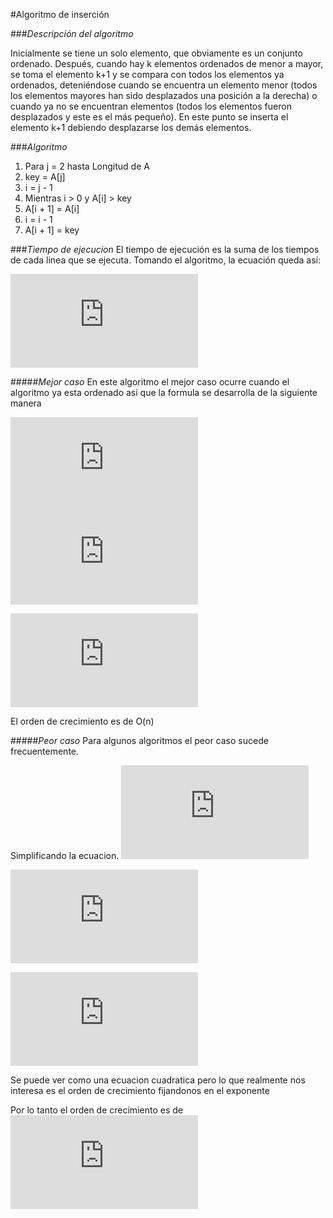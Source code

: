 #Algoritmo de inserción

###*Descripción del algoritmo*

Inicialmente se tiene un solo elemento, que obviamente es un conjunto ordenado. Después, cuando hay k elementos ordenados de menor a mayor, se toma el elemento k+1 y se compara con todos los elementos ya ordenados, deteniéndose cuando se encuentra un elemento menor (todos los elementos mayores han sido desplazados una posición a la derecha) o cuando ya no se encuentran elementos (todos los elementos fueron desplazados y este es el más pequeño). En este punto se inserta el elemento k+1 debiendo desplazarse los demás elementos.

###*Algoritmo*

 1. Para j = 2 hasta Longitud de A
 2. key = A[j]
 3. i = j - 1
 4. Mientras i > 0 y A[i] > key
 5. A[i + 1] = A[i]
 6. i = i - 1
 7. A[i + 1] = key



###*Tiempo de ejecucion*
El tiempo de ejecución es la suma de los tiempos de cada linea que se ejecuta. Tomando el algoritmo, la ecuación queda así:

![Formula](http://www.sciweavers.org/tex2img.php?eq=T%28n%29%3Dc_%7B1%7D%2Bc_%7B2%7D%28n-1%29%2Bc_%7B3%7D%28n-1%29%2Bc_%7B4%7D%5Csum_%7Bj%3D2%7D%5En%28t_%7Bj%7D%29%2Bc_%7B5%7D%5Csum_%7Bj%3D2%7D%5En%28t_%7Bj%7D-1%29%2Bc_%7B6%7D%5Csum_%7Bj%3D2%7D%5En%28t_%7Bj%7D-1%29%2Bc_%7B7%7D%28n-1%29&bc=White&fc=Black&im=jpg&fs=12&ff=modern&edit=0)

#####*Mejor caso*
En este algoritmo el mejor caso ocurre cuando el algoritmo ya esta ordenado asi que la formula se desarrolla de la siguiente manera

![Form](http://www.sciweavers.org/tex2img.php?eq=T%28n%29%20%3D%20c_%7B1%7Dn%20%2B%20c_%7B2%7D%28n-1%29%20%2B%20c_%7B3%7D%28n-1%29%2Bc_%7B4%7D%28n-1%29%2Bc_%7B7%7D%28n-1%29&bc=White&fc=Black&im=jpg&fs=12&ff=modern&edit=0)
![Form](http://www.sciweavers.org/tex2img.php?eq=%3D%28c_%7B1%7D%2Bc_%7B2%7D%2Bc_%7B3%7D%2Bc_%7B4%7D%2Bc_%7B7%7D%29n-%28c_%7B2%7D%2Bc_%7B3%7D%2Bc_%7B4%7D%2Bc_%7B7%7D%29&bc=White&fc=Black&im=jpg&fs=12&ff=modern&edit=0)

![Form](http://www.sciweavers.org/tex2img.php?eq=%3Dan%2Bb&bc=White&fc=Black&im=jpg&fs=12&ff=modern&edit=0)

El orden de crecimiento es de O(n)

#####*Peor caso*
Para algunos algoritmos el peor caso sucede frecuentemente.

Simplificando la ecuacion.
![Form](http://www.sciweavers.org/tex2img.php?eq=T%28n%29%20%3D%20c_%7B1%7Dn%20%2B%20c_%7B2%7D%28n-1%29%20%2B%20c_%7B3%7D%28n-1%29%2Bc_%7B4%7D%28%5Cfrac%7Bn%28n%2B1%29%7D%7B2%7D-1%29%2Bc_%7B5%7D%28%5Cfrac%7Bn%28n-1%29%7D%7B2%7D%29%2Bc_%7B6%7D%28%5Cfrac%7Bn%28n-1%29%7D%7B2%7D%29%2B%20c_%7B7%7D%28n-1%29&bc=White&fc=Black&im=jpg&fs=12&ff=modern&edit=0)

![Form](http://www.sciweavers.org/tex2img.php?eq=%3D%28%5Cfrac%7Bc_%7B4%7D%7D%7B2%7D%29%2B%28%5Cfrac%7Bc_%7B5%7D%7D%7B2%7D%29%2B%28%5Cfrac%7Bc_%7B6%7D%7D%7B2%7D%29n%5E%7B2%7D%2Bc_%7B1%7D%2Bc_%7B2%7D%2Bc_%7B3%7D%2B%28%5Cfrac%7Bc_%7B4%7D%7D%7B2%7D%29%2B%28%5Cfrac%7Bc_%7B5%7D%7D%7B2%7D%29%2B%28%5Cfrac%7Bc_%7B6%7D%7D%7B2%7D%29n-%28c_%7B1%7D%2Bc_%7B2%7D%2Bc_%7B3%7D%2Bc_%7B7%7D%29&bc=White&fc=Black&im=jpg&fs=12&ff=modern&edit=0)

![Form](http://www.sciweavers.org/tex2img.php?eq=%3Dan%5E%7B2%7D%2Bbn%2Bc&bc=White&fc=Black&im=jpg&fs=12&ff=modern&edit=0)

Se puede ver como una ecuacion cuadratica pero lo que realmente nos interesa es el orden de crecimiento fijandonos en el exponente

Por lo tanto el orden de crecimiento es de ![Form](http://www.sciweavers.org/tex2img.php?eq=O%28n%5E%7B2%7D%29&bc=White&fc=Black&im=jpg&fs=12&ff=modern&edit=0)



